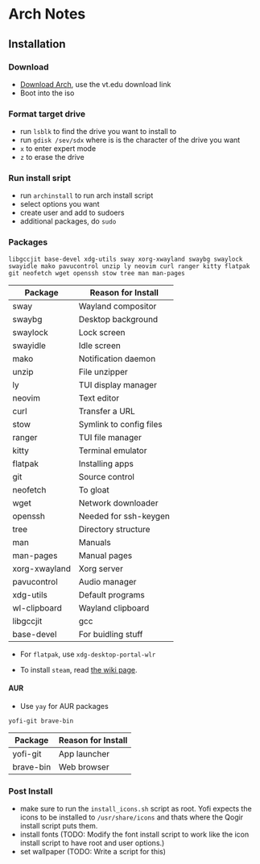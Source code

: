 # Arch Notes

## Installation

### Download

- [Download Arch](https://archlinux.org/download/), use the vt.edu download link
- Boot into the iso

### Format target drive

- run `lsblk` to find the drive you want to install to
- run `gdisk /sev/sdx` where is is the character of the drive you want
- `x` to enter expert mode
- `z` to erase the drive

### Run install sript

- run `archinstall` to run arch install script 
- select options you want
- create user and add to sudoers
- additional packages, do `sudo`

### Packages

`libgccjit base-devel xdg-utils sway xorg-xwayland swaybg swaylock swayidle mako pavucontrol unzip ly neovim curl ranger kitty flatpak git neofetch wget openssh stow tree man man-pages`

| Package       | Reason for Install       |
|---------------|--------------------------|
| sway          | Wayland compositor       
| swaybg        | Desktop background
| swaylock      | Lock screen
| swayidle      | Idle screen
| mako          | Notification daemon
| unzip         | File unzipper
| ly            | TUI display manager
| neovim        | Text editor
| curl          | Transfer a URL
| stow          | Symlink to config files
| ranger        | TUI file manager
| kitty         | Terminal emulator
| flatpak       | Installing apps
| git           | Source control
| neofetch      | To gloat
| wget          | Network downloader
| openssh       | Needed for ssh-keygen
| tree          | Directory structure
| man           | Manuals
| man-pages     | Manual pages
| xorg-xwayland | Xorg server
| pavucontrol   | Audio manager
| xdg-utils     | Default programs
| wl-clipboard  | Wayland clipboard
| libgccjit     | gcc
| base-devel    | For buidling stuff

- For `flatpak`, use `xdg-desktop-portal-wlr`

- To install `steam`, read [the wiki page](https://wiki.archlinux.org/title/steam).

#### AUR

- Use `yay` for AUR packages

`yofi-git brave-bin`

| Package     | Reason for Install |
|-------------|--------------------|
| yofi-git    | App launcher
| brave-bin   | Web browser

### Post Install

- make sure to run the `install_icons.sh` script as root. Yofi expects the icons to be installed to `/usr/share/icons` and thats where the Qogir install script puts them.
- install fonts (TODO: Modify the font install script to work like the icon install script to have root and user options.)
- set wallpaper (TODO: Write a script for this)

